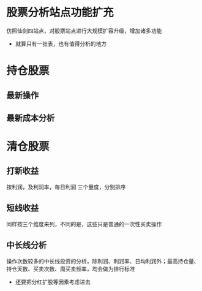 # 股票分析站点功能扩充
仿照仙剑四站点，对股票站点进行大规模扩容升级，增加诸多功能
* 就算只有一张表，也有值得分析的地方
# 持仓股票 
## 最新操作 
## 最新成本分析 
# 清仓股票 
## 打新收益
按利润，及利润率，每日利润 三个量度，分别排序
## 短线收益 
同样按三个维度来列，不同的是，这些只是普通的一次性买卖操作
## 中长线分析
操作次数较多的中长线投资的分析，除利润、利润率、日均利润外；最高持仓量、持仓天数、买卖次数、周买卖频率，均会做为排行标准
* 还要把分红扩股等因素考虑进去